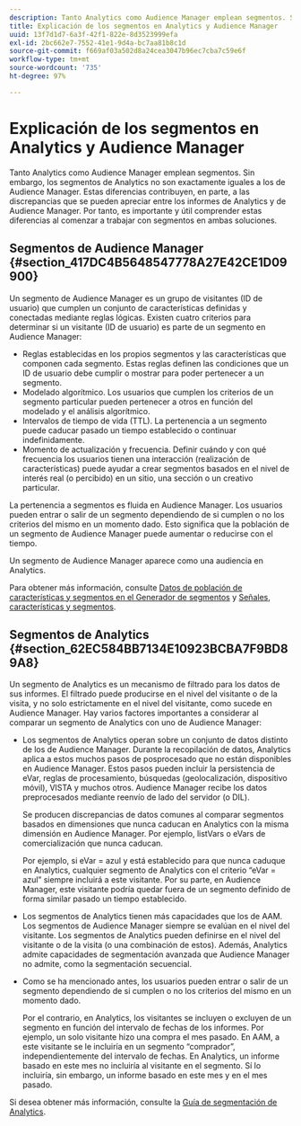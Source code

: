 ```yaml
---
description: Tanto Analytics como Audience Manager emplean segmentos. Sin embargo, los segmentos de Analytics no son exactamente iguales a los de Audience Manager. Estas diferencias contribuyen, en parte, a las discrepancias que se pueden apreciar entre los informes de Analytics y de Audience Manager. Por tanto, es importante y útil comprender estas diferencias al comenzar a trabajar con segmentos en ambas soluciones.
title: Explicación de los segmentos en Analytics y Audience Manager
uuid: 13f7d1d7-6a3f-42f1-822e-8d3523999efa
exl-id: 2bc662e7-7552-41e1-9d4a-bc7aa81b8c1d
source-git-commit: f669af03a502d8a24cea3047b96ec7cba7c59e6f
workflow-type: tm+mt
source-wordcount: '735'
ht-degree: 97%

---
```


# Explicación de los segmentos en Analytics y Audience Manager

Tanto Analytics como Audience Manager emplean segmentos. Sin embargo, los segmentos de Analytics no son exactamente iguales a los de Audience Manager. Estas diferencias contribuyen, en parte, a las discrepancias que se pueden apreciar entre los informes de Analytics y de Audience Manager. Por tanto, es importante y útil comprender estas diferencias al comenzar a trabajar con segmentos en ambas soluciones.

## Segmentos de Audience Manager {#section_417DC4B5648547778A27E42CE1D09900}

Un segmento de Audience Manager es un grupo de visitantes (ID de usuario) que cumplen un conjunto de características definidas y conectadas mediante reglas lógicas. Existen cuatro criterios para determinar si un visitante (ID de usuario) es parte de un segmento en Audience Manager:

* Reglas establecidas en los propios segmentos y las características que componen cada segmento. Estas reglas definen las condiciones que un ID de usuario debe cumplir o mostrar para poder pertenecer a un segmento.
* Modelado algorítmico. Los usuarios que cumplen los criterios de un segmento particular pueden pertenecer a otros en función del modelado y el análisis algorítmico.
* Intervalos de tiempo de vida (TTL). La pertenencia a un segmento puede caducar pasado un tiempo establecido o continuar indefinidamente.
* Momento de actualización y frecuencia. Definir cuándo y con qué frecuencia los usuarios tienen una interacción (realización de características) puede ayudar a crear segmentos basados en el nivel de interés real (o percibido) en un sitio, una sección o un creativo particular.

La pertenencia a segmentos es fluida en Audience Manager. Los usuarios pueden entrar o salir de un segmento dependiendo de si cumplen o no los criterios del mismo en un momento dado. Esto significa que la población de un segmento de Audience Manager puede aumentar o reducirse con el tiempo.

Un segmento de Audience Manager aparece como una audiencia en Analytics.

Para obtener más información, consulte [Datos de población de características y segmentos en el Generador de segmentos](https://experienceleague.adobe.com/docs/audience-manager/user-guide/features/segments/segment-builder-data.html) y [Señales, características y segmentos](https://experienceleague.adobe.com/docs/audience-manager/user-guide/reference/signal-trait-segment.html).

## Segmentos de Analytics {#section_62EC584BB7134E10923BCBA7F9BD89A8}

Un segmento de Analytics es un mecanismo de filtrado para los datos de sus informes. El filtrado puede producirse en el nivel del visitante o de la visita, y no solo estrictamente en el nivel del visitante, como sucede en Audience Manager. Hay varios factores importantes a considerar al comparar un segmento de Analytics con uno de Audience Manager:

* Los segmentos de Analytics operan sobre un conjunto de datos distinto de los de Audience Manager. Durante la recopilación de datos, Analytics aplica a estos muchos pasos de posprocesado que no están disponibles en Audience Manager. Estos pasos pueden incluir la persistencia de eVar, reglas de procesamiento, búsquedas (geolocalización, dispositivo móvil), VISTA y muchos otros. Audience Manager recibe los datos preprocesados mediante reenvío de lado del servidor (o DIL).

   Se producen discrepancias de datos comunes al comparar segmentos basados en dimensiones que nunca caducan en Analytics con la misma dimensión en Audience Manager. Por ejemplo, listVars o eVars de comercialización que nunca caducan.

   Por ejemplo, si eVar = azul y está establecido para que nunca caduque en Analytics, cualquier segmento de Analytics con el criterio “eVar = azul” siempre incluirá a este visitante. Por su parte, en Audience Manager, este visitante podría quedar fuera de un segmento definido de forma similar pasado un tiempo establecido.

* Los segmentos de Analytics tienen más capacidades que los de AAM. Los segmentos de Audience Manager siempre se evalúan en el nivel del visitante. Los segmentos de Analytics pueden definirse en el nivel del visitante o de la visita (o una combinación de estos). Además, Analytics admite capacidades de segmentación avanzada que Audience Manager no admite, como la segmentación secuencial.
* Como se ha mencionado antes, los usuarios pueden entrar o salir de un segmento dependiendo de si cumplen o no los criterios del mismo en un momento dado.

   Por el contrario, en Analytics, los visitantes se incluyen o excluyen de un segmento en función del intervalo de fechas de los informes. Por ejemplo, un solo visitante hizo una compra el mes pasado. En AAM, a este visitante se le incluiría en un segmento “comprador”, independientemente del intervalo de fechas. En Analytics, un informe basado en este mes no incluiría al visitante en el segmento. Sí lo incluiría, sin embargo, un informe basado en este mes y en el mes pasado.

Si desea obtener más información, consulte la [Guía de segmentación de Analytics](https://experienceleague.adobe.com/docs/analytics/components/segmentation/seg-home.html).
